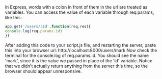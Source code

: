 In Express, words with a colon in front of them in the url are treated as variables. You can access the value of each variable through req.params, like this:
```javascript 
app.get('/users/:id',function(req,res){
console.log(req.params.id)
})
```
After adding this code to your script.js file, and restarting the server, paste this into your browser url: http://localhost:8000/users/mark
Now check the terminal for the console.log of req.params.id. You should see the name 'mark', since it is the value we passed in place of the 'id' variable. Notice that we didn't actually return anything from the server this time, so the browser should appear unresponsive.
